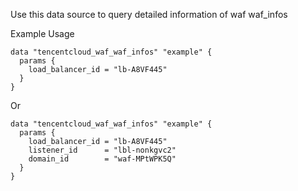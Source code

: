 Use this data source to query detailed information of waf waf_infos

Example Usage

```hcl
data "tencentcloud_waf_waf_infos" "example" {
  params {
    load_balancer_id = "lb-A8VF445"
  }
}
```

Or

```hcl
data "tencentcloud_waf_waf_infos" "example" {
  params {
    load_balancer_id = "lb-A8VF445"
    listener_id      = "lbl-nonkgvc2"
    domain_id        = "waf-MPtWPK5Q"
  }
}
```
